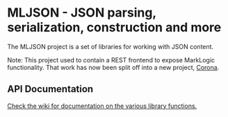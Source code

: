 # MLJSON - JSON parsing, serialization, construction and more

The MLJSON project is a set of libraries for working with JSON content.

Note: This project used to contain a REST frontend to expose MarkLogic
functionality.  That work has now been split off into a new project,
[Corona](https://github.com/marklogic/Corona).

## API Documentation
[Check the wiki for documentation on the various library functions.](mljson/wiki)
